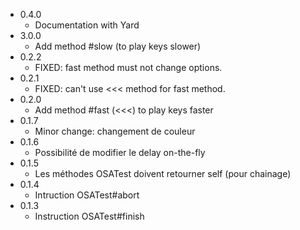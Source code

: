 * 0.4.0
  - Documentation with Yard
* 3.0.0
  - Add method #slow (to play keys slower)
* 0.2.2
  - FIXED: fast method must not change options.
* 0.2.1
  - FIXED: can't use <<< method for fast method.
* 0.2.0
  - Add method #fast (<<<) to play keys faster
* 0.1.7
  - Minor change: changement de couleur
* 0.1.6
  - Possibilité de modifier le delay on-the-fly
* 0.1.5
  - Les méthodes OSATest doivent retourner self (pour chainage)
* 0.1.4
  - Intruction OSATest#abort
* 0.1.3
  - Instruction OSATest#finish
  

